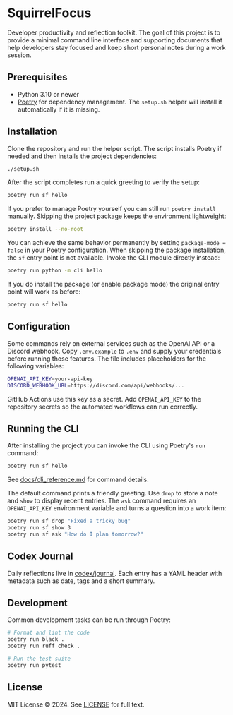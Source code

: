 # SquirrelFocus

Developer productivity and reflection toolkit. The goal of this project is to
provide a minimal command line interface and supporting documents that help
developers stay focused and keep short personal notes during a work session.

## Prerequisites

- Python 3.10 or newer
- [Poetry](https://python-poetry.org/) for dependency management. The
  `setup.sh` helper will install it automatically if it is missing.

## Installation

Clone the repository and run the helper script. The script installs Poetry if
needed and then installs the project dependencies:

```bash
./setup.sh
```

After the script completes run a quick greeting to verify the setup:

```bash
poetry run sf hello
```

If you prefer to manage Poetry yourself you can still run `poetry install`
manually. Skipping the project package keeps the environment lightweight:

```bash
poetry install --no-root
```

You can achieve the same behavior permanently by setting
`package-mode = false` in your Poetry configuration. When skipping the
package installation, the `sf` entry point is not available. Invoke the
CLI module directly instead:

```bash
poetry run python -m cli hello
```

If you do install the package (or enable package mode) the original
entry point will work as before:

```bash
poetry run sf hello
```

## Configuration

Some commands rely on external services such as the OpenAI API or a Discord
webhook. Copy `.env.example` to `.env` and supply your credentials before
running those features. The file includes placeholders for the following
variables:

```bash
OPENAI_API_KEY=your-api-key
DISCORD_WEBHOOK_URL=https://discord.com/api/webhooks/...
```

GitHub Actions use this key as a secret. Add `OPENAI_API_KEY` to the
repository secrets so the automated workflows can run correctly.

## Running the CLI

After installing the project you can invoke the CLI using Poetry's `run`
command:

```bash
poetry run sf hello
```
See [docs/cli_reference.md](docs/cli_reference.md) for command details.

The default command prints a friendly greeting. Use `drop` to store a note and
`show` to display recent entries. The `ask` command requires an
`OPENAI_API_KEY` environment variable and turns a question into a work item:

```bash
poetry run sf drop "Fixed a tricky bug"
poetry run sf show 3
poetry run sf ask "How do I plan tomorrow?"
```

## Codex Journal

Daily reflections live in [codex/journal](codex/journal). Each entry has a YAML
header with metadata such as date, tags and a short summary.

## Development

Common development tasks can be run through Poetry:

```bash
# Format and lint the code
poetry run black .
poetry run ruff check .

# Run the test suite
poetry run pytest
```

## License

MIT License © 2024. See [LICENSE](LICENSE) for full text.
